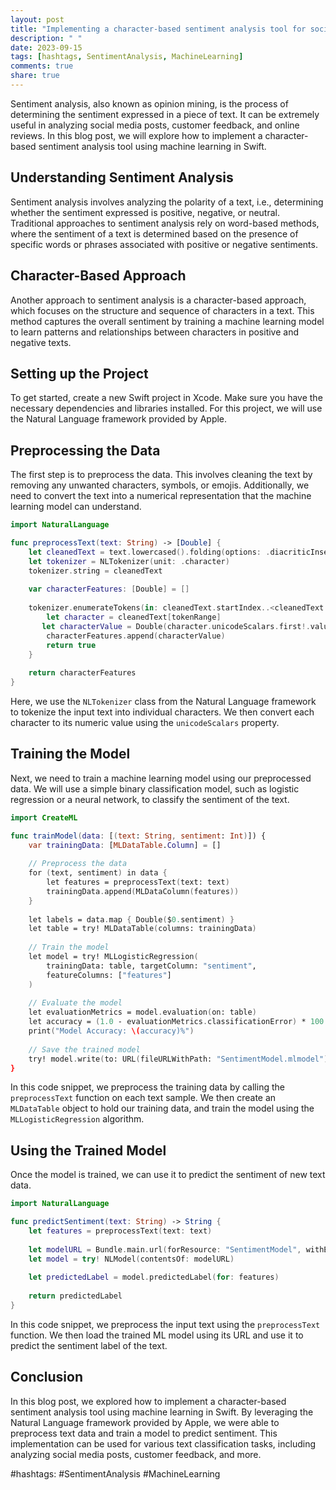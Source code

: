 ```yaml
---
layout: post
title: "Implementing a character-based sentiment analysis tool for social media text using machine learning in Swift"
description: " "
date: 2023-09-15
tags: [hashtags, SentimentAnalysis, MachineLearning]
comments: true
share: true
---
```


Sentiment analysis, also known as opinion mining, is the process of determining the sentiment expressed in a piece of text. It can be extremely useful in analyzing social media posts, customer feedback, and online reviews. In this blog post, we will explore how to implement a character-based sentiment analysis tool using machine learning in Swift.

## Understanding Sentiment Analysis

Sentiment analysis involves analyzing the polarity of a text, i.e., determining whether the sentiment expressed is positive, negative, or neutral. Traditional approaches to sentiment analysis rely on word-based methods, where the sentiment of a text is determined based on the presence of specific words or phrases associated with positive or negative sentiments.

## Character-Based Approach

Another approach to sentiment analysis is a character-based approach, which focuses on the structure and sequence of characters in a text. This method captures the overall sentiment by training a machine learning model to learn patterns and relationships between characters in positive and negative texts.

## Setting up the Project

To get started, create a new Swift project in Xcode. Make sure you have the necessary dependencies and libraries installed. For this project, we will use the Natural Language framework provided by Apple.

## Preprocessing the Data

The first step is to preprocess the data. This involves cleaning the text by removing any unwanted characters, symbols, or emojis. Additionally, we need to convert the text into a numerical representation that the machine learning model can understand.

```swift
import NaturalLanguage

func preprocessText(text: String) -> [Double] {
    let cleanedText = text.lowercased().folding(options: .diacriticInsensitive, locale: .current)
    let tokenizer = NLTokenizer(unit: .character)
    tokenizer.string = cleanedText
    
    var characterFeatures: [Double] = []
    
    tokenizer.enumerateTokens(in: cleanedText.startIndex..<cleanedText.endIndex) { tokenRange, _ in
        let character = cleanedText[tokenRange]
       let characterValue = Double(character.unicodeScalars.first!.value)
        characterFeatures.append(characterValue)
        return true
    }
    
    return characterFeatures
}
```

Here, we use the `NLTokenizer` class from the Natural Language framework to tokenize the input text into individual characters. We then convert each character to its numeric value using the `unicodeScalars` property.

## Training the Model

Next, we need to train a machine learning model using our preprocessed data. We will use a simple binary classification model, such as logistic regression or a neural network, to classify the sentiment of the text.

```swift
import CreateML

func trainModel(data: [(text: String, sentiment: Int)]) {
    var trainingData: [MLDataTable.Column] = []
  
    // Preprocess the data
    for (text, sentiment) in data {
        let features = preprocessText(text: text)
        trainingData.append(MLDataColumn(features))
    }
  
    let labels = data.map { Double($0.sentiment) }
    let table = try! MLDataTable(columns: trainingData)
  
    // Train the model
    let model = try! MLLogisticRegression(
        trainingData: table, targetColumn: "sentiment",
        featureColumns: ["features"]
    )
  
    // Evaluate the model
    let evaluationMetrics = model.evaluation(on: table)
    let accuracy = (1.0 - evaluationMetrics.classificationError) * 100.0
    print("Model Accuracy: \(accuracy)%")
  
    // Save the trained model
    try! model.write(to: URL(fileURLWithPath: "SentimentModel.mlmodel"))
}
```

In this code snippet, we preprocess the training data by calling the `preprocessText` function on each text sample. We then create an `MLDataTable` object to hold our training data, and train the model using the `MLLogisticRegression` algorithm.

## Using the Trained Model

Once the model is trained, we can use it to predict the sentiment of new text data.

```swift
import NaturalLanguage

func predictSentiment(text: String) -> String {
    let features = preprocessText(text: text)
    
    let modelURL = Bundle.main.url(forResource: "SentimentModel", withExtension: "mlmodel")!
    let model = try! NLModel(contentsOf: modelURL)
    
    let predictedLabel = model.predictedLabel(for: features)
    
    return predictedLabel
}
```

In this code snippet, we preprocess the input text using the `preprocessText` function. We then load the trained ML model using its URL and use it to predict the sentiment label of the text.

## Conclusion

In this blog post, we explored how to implement a character-based sentiment analysis tool using machine learning in Swift. By leveraging the Natural Language framework provided by Apple, we were able to preprocess text data and train a model to predict sentiment. This implementation can be used for various text classification tasks, including analyzing social media posts, customer feedback, and more.

#hashtags: #SentimentAnalysis #MachineLearning